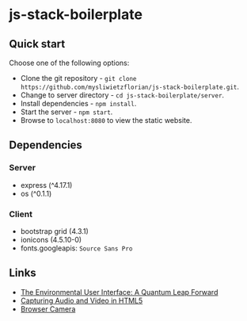 # js-stack-boilerplate

## Quick start

Choose one of the following options:

- Clone the git repository - `git clone https://github.com/mysliwietzflorian/js-stack-boilerplate.git`.
- Change to server directory - `cd js-stack-boilerplate/server`.
- Install dependencies - `npm install`.
- Start the server - `npm start`.
- Browse to `localhost:8080` to view the static website.

## Dependencies

### Server
- express (^4.17.1)
- os (^0.1.1)

### Client
- bootstrap grid (4.3.1)
- ionicons (4.5.10-0)
- fonts.googleapis: `Source Sans Pro`

## Links

- [The Environmental User Interface: A Quantum Leap Forward](https://bobburrough.com/public/post/environmentally_lit_interface_a_quantum_leap_forward/)
- [Capturing Audio and Video in HTML5](https://www.html5rocks.com/en/tutorials/getusermedia/intro/)
- [Browser Camera](https://davidwalsh.name/browser-camera)


